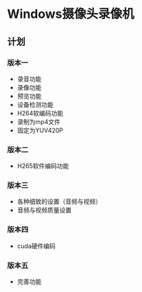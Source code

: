 # Windows摄像头录像机
## 计划
### 版本一
* 录音功能
* 录像功能
* 预览功能
* 设备检测功能
* H264软编码功能
* 录制为mp4文件
* 固定为YUV420P

### 版本二
* H265软件编码功能

### 版本三
* 各种细致的设置（音频与视频）
* 音频与视频质量设置

### 版本四
* cuda硬件编码

### 版本五
* 完善功能